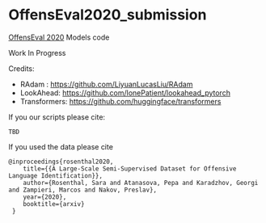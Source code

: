 # OffensEval2020_submission 
[OffensEval 2020](https://sites.google.com/site/offensevalsharedtask/home) Models code 

Work In Progress

Credits:

- RAdam : https://github.com/LiyuanLucasLiu/RAdam
- LookAhead: https://github.com/lonePatient/lookahead_pytorch
- Transformers: https://github.com/huggingface/transformers


If you our scripts please cite:
```
TBD
```

If you used the data please cite
```
@inproceedings{rosenthal2020,
    title={{A Large-Scale Semi-Supervised Dataset for Offensive Language Identification}},
    author={Rosenthal, Sara and Atanasova, Pepa and Karadzhov, Georgi and Zampieri, Marcos and Nakov, Preslav},
    year={2020},
    booktitle={arxiv}
 }
```
